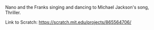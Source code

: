 Nano and the Franks singing and dancing to Michael Jackson's song, Thriller.

Link to Scratch: https://scratch.mit.edu/projects/865564706/
